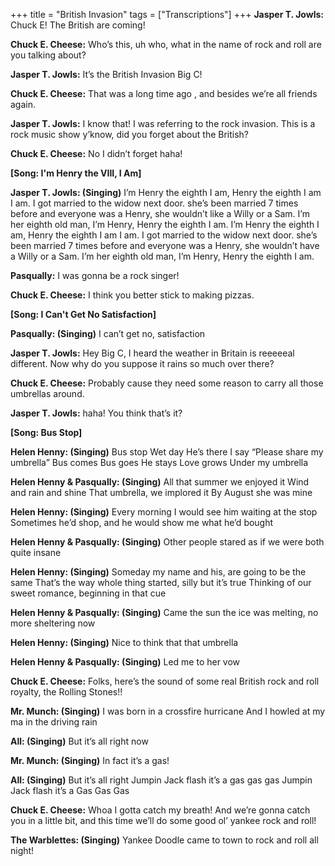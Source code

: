 +++
title = "British Invasion"
tags = ["Transcriptions"]
+++
**Jasper T. Jowls:**
Chuck E! The British are coming!

**Chuck E. Cheese:**
Who’s this, uh who, what in the name of rock and roll are you talking about?

**Jasper T. Jowls:**
It’s the British Invasion Big C!

**Chuck E. Cheese:**
That was a long time ago , and besides we’re all friends again.

**Jasper T. Jowls:**
I know that! I was referring to the rock invasion. This is a rock music show y’know, did you forget about the British?

**Chuck E. Cheese:**
No I didn’t forget haha!

**[Song: I'm Henry the VIII, I Am]**

**Jasper T. Jowls: (Singing)**
I’m Henry the eighth I am, Henry the eighth I am I am.
I got married to the widow next door.
she’s been married 7 times before and everyone was a Henry, she wouldn’t like a Willy or a Sam.
I’m her eighth old man, I’m Henry, Henry the eighth I am.
I’m Henry the eighth I am, Henry the eighth I am I am.
I got married to the widow next door.
she’s been married 7 times before and everyone was a Henry, she wouldn’t have a Willy or a Sam.
I’m her eighth old man, I’m Henry, Henry the eighth I am.

**Pasqually:** 
I was gonna be a rock singer!

**Chuck E. Cheese:**
I think you better stick to making pizzas.

**[Song: I Can't Get No Satisfaction]**

**Pasqually: (Singing)**
I can’t get no, satisfaction

**Jasper T. Jowls:**
Hey Big C, I heard the weather in Britain is reeeeeal different. 
Now why do you suppose it rains so much over there?

**Chuck E. Cheese:** 
Probably cause they need some reason to carry all those umbrellas around.

**Jasper T. Jowls:**
haha! You think that’s it?

**[Song: Bus Stop]**

**Helen Henny: (Singing)**
Bus stop
Wet day
He’s there
I say 
“Please share my umbrella” 
Bus comes 
Bus goes 
He stays 
Love grows
Under my umbrella

**Helen Henny & Pasqually: (Singing)**
All that summer we enjoyed it 
Wind and rain and shine
That umbrella, we implored it
By August she was mine

**Helen Henny: (Singing)**
Every morning I would see him waiting at the stop
Sometimes he’d shop, and he would show me what he’d bought

**Helen Henny & Pasqually: (Singing)**
Other people stared as if we were both quite insane

**Helen Henny: (Singing)**
Someday my name and his, are going to be the same
That’s the way whole thing started, silly but it’s true
Thinking of our sweet romance, beginning in that cue

**Helen Henny & Pasqually: (Singing)**
Came the sun the ice was melting, no more sheltering now

**Helen Henny: (Singing)**
Nice to think that that umbrella

**Helen Henny & Pasqually: (Singing)**
Led me to her vow

**Chuck E. Cheese:**
Folks, here’s the sound of some real British rock and roll royalty, the Rolling Stones!!

**Mr. Munch: (Singing)** 
I was born in a crossfire hurricane
And I howled at my ma in the driving rain

**All: (Singing)**
But it’s all right now

**Mr. Munch: (Singing)** 
In fact it’s a gas!

**All: (Singing)**
But it’s all right
Jumpin Jack flash it’s a gas gas gas
Jumpin Jack flash it’s a 
Gas
Gas
Gas

**Chuck E. Cheese:**
Whoa I gotta catch my breath! And we’re gonna catch you in a little bit, and this time we’ll do some good ol’ yankee rock and roll! 

**The Warblettes: (Singing)** 
Yankee Doodle came to town to rock and roll all night!
